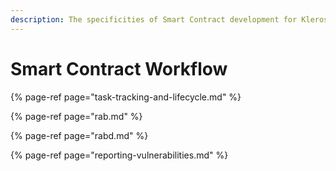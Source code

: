 ```yaml
---
description: The specificities of Smart Contract development for Kleros.
---
```


# Smart Contract Workflow

{% page-ref page="task-tracking-and-lifecycle.md" %}

{% page-ref page="rab.md" %}

{% page-ref page="rabd.md" %}

{% page-ref page="reporting-vulnerabilities.md" %}



